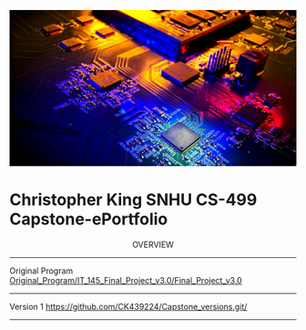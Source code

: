 ![](assets/banner.png)
# Christopher King SNHU CS-499 Capstone-ePortfolio

<p align="center">
OVERVIEW
</p>

---

Original Program
[Original_Program/IT_145_Final_Project_v3.0/Final_Project_v3.0](https://github.com/CK439224/Capstone-ePortfolio.github.io/tree/main/Original_Program/IT_145_Final_Project_v3.0/Final_Project_v3.0)

---
Version 1
https://github.com/CK439224/Capstone_versions.git/

---


